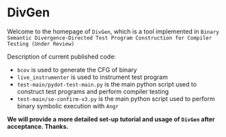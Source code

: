 # DivGen

Welcome to the homepage of `DivGen`, which is a tool implemented in `Binary Semantic Divergence-Directed Test Program Construction for Compiler Testing (Under Review)`


Description of current published code:


* `bcov` is used to generate the CFG of binary
* `live_instrumenter` is used to instrument test program
* `test-main/pydot-test-main.py` is the main python script used to construct test programs and perform compiler testing
* `test-main/se-confirm-v3.py` is the main python script used to perform binary symbolic execution with `Angr`

**We will provide a more detailed set-up tutorial and usage of `DivGen` after acceptance. Thanks.**
